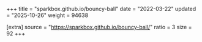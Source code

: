 +++
title = "sparkbox.github.io/bouncy-ball"
date = "2022-03-22"
updated = "2025-10-26"
weight = 94638

[extra]
source = "https://sparkbox.github.io/bouncy-ball/"
ratio = 3
size = 92
+++

